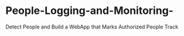 # People-Logging-and-Monitoring-
Detect People and Build a WebApp that Marks Authorized People Track  
